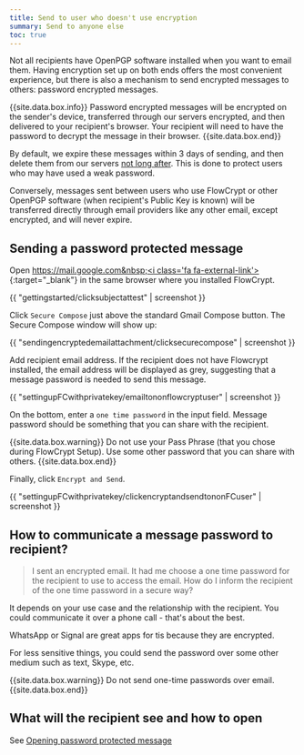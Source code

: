 ```yaml
---
title: Send to user who doesn't use encryption
summary: Send to anyone else
toc: true
---
```


Not all recipients have OpenPGP software installed when you want to email them. Having encryption set up on both ends offers the most convenient experience, but there is also a mechanism to send encrypted messages to others: password encrypted messages.

{{site.data.box.info}}
Password encrypted messages will be encrypted on the sender's device, transferred through our servers encrypted, and then delivered to your recipient's browser. Your recipient will need to have the password to decrypt the message in their browser.
{{site.data.box.end}}

By default, we expire these messages within 3 days of sending, and then delete them from our servers [not long after](https://flowcrypt.com/privacy#message-delivery-and-storage). This is done to protect users who may have used a weak password.

Conversely, messages sent between users who use FlowCrypt or other OpenPGP software (when recipient's Public Key is known) will be transferred directly through email providers like any other email, except encrypted, and will never expire.

## Sending a password protected message

Open [https://mail.google.com&nbsp;<i class='fa fa-external-link'></i>](https://mail.google.com){:target="_blank"} in the same browser where you installed FlowCrypt.

{{ "gettingstarted/clicksubjectattest" | screenshot }}

Click `Secure Compose` just above the standard Gmail Compose button. The Secure Compose window will show up:

{{ "sendingencryptedemailattachment/clicksecurecompose" | screenshot }}

Add recipient email address. If the recipient does not have Flowcrypt installed, the email address will be displayed as grey, suggesting that a message password is needed to send this message.

{{ "settingupFCwithprivatekey/emailtononflowcryptuser" | screenshot }}

On the bottom, enter a `one time password` in the input field. Message password should be something that you can share with the recipient.

{{site.data.box.warning}}
Do not use your Pass Phrase (that you chose during FlowCrypt Setup). Use some other password that you can share with others.
{{site.data.box.end}}

Finally, click `Encrypt and Send`.

{{ "settingupFCwithprivatekey/clickencryptandsendtononFCuser" | screenshot }}

## How to communicate a message password to recipient?

> I sent an encrypted email. It had me choose a one time password for the recipient to use to access the email. How do I inform the recipient of the one time password in a secure way?

It depends on your use case and the relationship with the recipient. You could communicate it over a phone call - that's about the best.

WhatsApp or Signal are great apps for tis because they are encrypted.

For less sensitive things, you could send the password over some other medium such as text, Skype, etc.

{{site.data.box.warning}}
Do not send one-time passwords over email.
{{site.data.box.end}}

## What will the recipient see and how to open

See [Opening password protected message](open-password-protected.html)